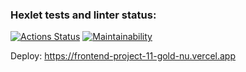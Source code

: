### Hexlet tests and linter status:
[![Actions Status](https://github.com/maaladina/frontend-project-11/actions/workflows/hexlet-check.yml/badge.svg)](https://github.com/maaladina/frontend-project-11/actions)
[![Maintainability](https://api.codeclimate.com/v1/badges/363f7c0304eaf3165027/maintainability)](https://codeclimate.com/github/maaladina/frontend-project-11/maintainability)

Deploy: https://frontend-project-11-gold-nu.vercel.app